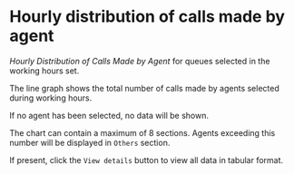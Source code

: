 # Hourly distribution of calls made by agent

*Hourly Distribution of Calls Made by Agent* for queues
selected in the working hours set.

The line graph shows the total number of calls made by agents
selected during working hours.

If no agent has been selected, no data will be shown.

The chart can contain a maximum of 8 sections. Agents exceeding this
number will be displayed in `Others` section.

If present, click the `View details` button to view
all data in tabular format.
